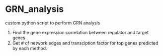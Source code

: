 # GRN_analysis
custom python script to perform GRN analysis

1. Find the gene expression correlation between regulator and target genes
2. Get # of network edges and transciption factor for top genes predicted by each method.
